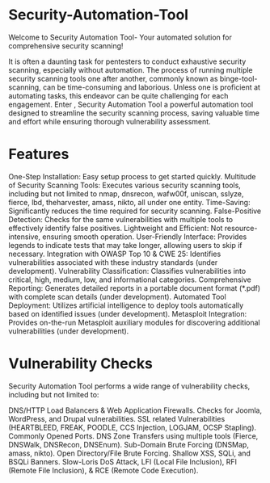 # Security-Automation-Tool
Welcome to Security Automation Tool- Your automated solution for comprehensive security scanning!

It is often a daunting task for pentesters to conduct exhaustive security scanning, especially without automation. The process of running multiple security scanning tools one after another, commonly known as binge-tool-scanning, can be time-consuming and laborious. Unless one is proficient at automating tasks, this endeavor can be quite challenging for each engagement. Enter , Security Automation Tool a powerful automation tool designed to streamline the security scanning process, saving valuable time and effort while ensuring thorough vulnerability assessment.

# Features
One-Step Installation: Easy setup process to get started quickly.
Multitude of Security Scanning Tools: Executes various security scanning tools, including but not limited to nmap, dnsrecon, wafw00f, uniscan, sslyze, fierce, lbd, theharvester, amass, nikto, all under one entity.
Time-Saving: Significantly reduces the time required for security scanning.
False-Positive Detection: Checks for the same vulnerabilities with multiple tools to effectively identify false positives.
Lightweight and Efficient: Not resource-intensive, ensuring smooth operation.
User-Friendly Interface: Provides legends to indicate tests that may take longer, allowing users to skip if necessary.
Integration with OWASP Top 10 & CWE 25: Identifies vulnerabilities associated with these industry standards (under development).
Vulnerability Classification: Classifies vulnerabilities into critical, high, medium, low, and informational categories.
Comprehensive Reporting: Generates detailed reports in a portable document format (*.pdf) with complete scan details (under development).
Automated Tool Deployment: Utilizes artificial intelligence to deploy tools automatically based on identified issues (under development).
Metasploit Integration: Provides on-the-run Metasploit auxiliary modules for discovering additional vulnerabilities (under development).

# Vulnerability Checks
 Security Automation Tool performs a wide range of vulnerability checks, including but not limited to:

DNS/HTTP Load Balancers & Web Application Firewalls.
Checks for Joomla, WordPress, and Drupal vulnerabilities.
SSL related Vulnerabilities (HEARTBLEED, FREAK, POODLE, CCS Injection, LOGJAM, OCSP Stapling).
Commonly Opened Ports.
DNS Zone Transfers using multiple tools (Fierce, DNSWalk, DNSRecon, DNSEnum).
Sub-Domain Brute Forcing (DNSMap, amass, nikto).
Open Directory/File Brute Forcing.
Shallow XSS, SQLi, and BSQLi Banners.
Slow-Loris DoS Attack, LFI (Local File Inclusion), RFI (Remote File Inclusion), & RCE (Remote Code Execution).
